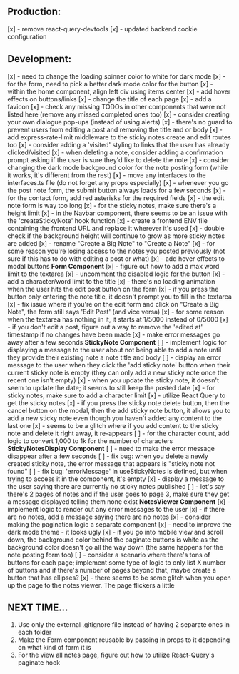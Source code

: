 <!-- prettier-ignore -->
## Production:
[x] - remove react-query-devtools 
[x] - updated backend cookie configuration

## Development:
[x] - need to change the loading spinner color to white for dark mode 
[x] - for the form, need to pick a better dark mode color for the button
[x] - within the home component, align left div using items center
[x] - add hover effects on buttons/links
[x] - change the title of each page
[x] - add a favicon
[x] - check any missing TODOs in other components that were not listed here (remove any missed completed ones too)
[x] - consider creating your own dialogue pop-ups (instead of using alerts)
[x] - there's no guard to prevent users from editing a post and removing the title and or body
[x] - add express-rate-limit middleware to the sticky notes create and edit routes too
[x] - consider adding a 'visited' styling to links that the user has already clicked/visited
[x] - when deleting a note, consider adding a confirmation prompt asking if the user is sure they'd like to delete the note
[x] - consider changing the dark mode background color for the note posting form (while it works, it's different from the rest)
[x] - move any interfaces to the interfaces.ts file (do not forget any props especially)
[x] - whenever you go the post note form, the submit button always loads for a few seconds
[x] - for the contact form, add red asterisks for the required fields
[x] - the edit note form is way too long
[x] - for the sticky notes, make sure there's a height limit
[x] - in the Navbar component, there seems to be an issue with the 'createStickyNote' hook function
[x] - create a frontend ENV file containing the frontend URL and replace it wherever it's used
[x] - double check if the background height will continue to grow as more sticky notes are added
[x] - rename "Create a Big Note" to "Create a Note"
[x] - for some reason you're losing access to the notes you posted previously (not sure if this has to do with editing a post or what)
[x] - add hover effects to modal buttons
**Form Component**
[x] - figure out how to add a max word limit to the textarea
[x] - uncomment the disabled logic for the button
[x] - add a character/word limit to the title
[x] - there's no loading animation when the user hits the edit post button on the form
[x] - if you press the button only entering the note title, it doesn't prompt you to fill in the textarea
[x] - fix issue where if you're on the edit form and click on "Create a Big Note", the form still says 'Edit Post' (and vice versa)
[x] - for some reason when the textarea has nothing in it, it starts at 1/5000 instead of 0/5000
[x] - if you don't edit a post, figure out a way to remove the 'edited at' timestamp if no changes have been made
[x] - make error messages go away after a few seconds 
**StickyNote Component**
[ ] - implement logic for displaying a message to the user about not being able to add a note until they provide their existing 
note a note title and body
[ ] - display an error message to the user when they click the 'add sticky note' button when their current sticky note is empty (they can only add a new sticky note once the recent one isn't empty)
[x] - when you update the sticky note, it doesn't seem to update the date; it seems to still keep the posted date
[x] - for sticky notes, make sure to add a character limit 
[x] - utilize React Query to get the sticky notes
[x] - if you press the sticky note delete button, then the cancel button on the modal, then the add sticky note button, it allows you to add a new sticky note even though you haven't added any content to the last one
[x] - seems to be a glitch where if you add content to the sticky note and delete it right away, it re-appears
[ ] - for the character count, add logic to convert 1,000 to 1k for the number of characters
**StickyNotesDisplay Component** 
[ ] - need to make the error message disappear after a few seconds 
[ ] - fix bug: when you delete a newly created sticky note, the error message that appears is "sticky note not found" 
[ ] - fix bug: 'errorMessage' in useStickyNotes is defined, but when trying to access it in the component, it's empty
[x] - display a message to the user saying there are currently no sticky notes published
[ ] - let's say there's 2 pages of notes and if the user goes to page 3, make sure they get a message displayed telling them none exist
**NotesViewer Component** 
[x] - implement logic to render out any error messages to the user 
[x] - if there are no notes, add a message saying there are no notes 
[x] - consider making the pagination logic a separate component 
[x] - need to improve the dark mode theme - it looks ugly 
[x] - if you go into mobile view and scroll down, the background color behind the paginate buttons is white as the background color doesn't go all the way down (the same happens for the note posting form too) 
[ ] - consider a scenario where there's tons of buttons for each page; implement some type of logic to only list X number of buttons and if there's number of pages beyond that, maybe create a button that has ellipses?
[x] - there seems to be some glitch when you open up the page to the notes viewer. The page flickers a little

## NEXT TIME...
1. Use only the external .gitignore file instead of having 2 separate ones in each folder
2. Make the Form component reusable by passing in props to it depending on what kind of form it is
3. For the view all notes page, figure out how to utilize React-Query's paginate hook